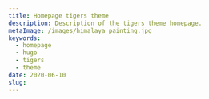 ```yaml
---
title: Homepage tigers theme
description: Description of the tigers theme homepage.
metaImage: /images/himalaya_painting.jpg
keywords:
  - homepage
  - hugo
  - tigers
  - theme
date: 2020-06-10
slug: 
---
```

